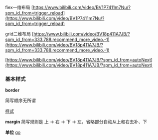
fiex一维布局
[https://www.bilibili.com/video/BV1P7411m7Nu/?spm_id_from=trigger_reload](https://www.bilibili.com/video/BV1P7411m7Nu/?spm_id_from=trigger_reload) 

grid二维布局
[https://www.bilibili.com/video/BV18p411A7JB/?spm_id_from=333.788.recommend_more_video.-1](https://www.bilibili.com/video/BV18p411A7JB/?spm_id_from=333.788.recommend_more_video.-1) 

[https://www.bilibili.com/video/BV18p411A7JB/?spm_id_from=autoNext](https://www.bilibili.com/video/BV18p411A7JB/?spm_id_from=autoNext) 


### 基本样式
__border__ 

简写顺序无所谓

[样式](https://www.w3school.com.cn/css/css_border.asp) 


__margin__ 
简写规则是 上 -> 右 -> 下 -> 左，省略部分自动从上和右去补、下



__单位__ 
[go](https://www.w3school.com.cn/css/css_units.asp) 
